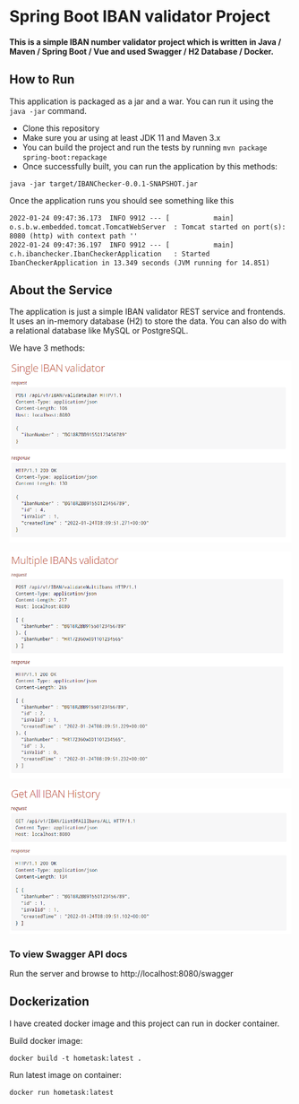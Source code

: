 # Spring Boot IBAN validator Project

#### This is a simple IBAN number validator project which is written in Java / Maven / Spring Boot / Vue and used Swagger / H2 Database / Docker.

## How to Run

This application is packaged as a jar and a war. You can run it using the ```java -jar``` command.

- Clone this repository
- Make sure you ar using at least JDK 11 and Maven 3.x
- You can build the project and run the tests by running ```mvn package spring-boot:repackage```
- Once successfully built, you can run the application by this methods:
```
java -jar target/IBANChecker-0.0.1-SNAPSHOT.jar  
```
Once the application runs you should see something like this
```
2022-01-24 09:47:36.173  INFO 9912 --- [           main] o.s.b.w.embedded.tomcat.TomcatWebServer  : Tomcat started on port(s): 8080 (http) with context path ''
2022-01-24 09:47:36.197  INFO 9912 --- [           main] c.h.ibanchecker.IbanCheckerApplication   : Started IbanCheckerApplication in 13.349 seconds (JVM running for 14.851)
```

## About the Service

The application is just a simple IBAN validator REST service and frontends. 
It uses an in-memory database (H2) to store the data. You can also do with a relational database like MySQL or PostgreSQL. 

We have 3 methods:

![img.png](img.png)

![img_1.png](img_1.png)

![img_2.png](img_2.png)


### To view Swagger API docs

Run the server and browse to http://localhost:8080/swagger

## Dockerization

I have created docker image and this project can run in docker container.

Build docker image:
```
docker build -t hometask:latest .
```

Run latest image on container:

```
docker run hometask:latest
```